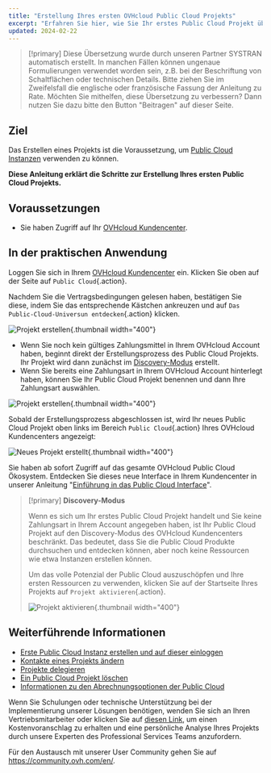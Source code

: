 ```yaml
---
title: "Erstellung Ihres ersten OVHcloud Public Cloud Projekts"
excerpt: "Erfahren Sie hier, wie Sie Ihr erstes Public Cloud Projekt über das OVHcloud Kundencenter erstellen"
updated: 2024-02-22
---
```


> [!primary]
> Diese Übersetzung wurde durch unseren Partner SYSTRAN automatisch erstellt. In manchen Fällen können ungenaue Formulierungen verwendet worden sein, z.B. bei der Beschriftung von Schaltflächen oder technischen Details. Bitte ziehen Sie im Zweifelsfall die englische oder französische Fassung der Anleitung zu Rate. Möchten Sie mithelfen, diese Übersetzung zu verbessern? Dann nutzen Sie dazu bitte den Button "Beitragen" auf dieser Seite.
>

## Ziel

Das Erstellen eines Projekts ist die Voraussetzung, um [Public Cloud Instanzen](https://www.ovhcloud.com/de/public-cloud/) verwenden zu können.

**Diese Anleitung erklärt die Schritte zur Erstellung Ihres ersten Public Cloud Projekts.**

## Voraussetzungen

- Sie haben Zugriff auf Ihr [OVHcloud Kundencenter](https://www.ovh.com/auth/?action=gotomanager&from=https://www.ovh.de/&ovhSubsidiary=de).

## In der praktischen Anwendung

Loggen Sie sich in Ihrem [OVHcloud Kundencenter](https://www.ovh.com/auth/?action=gotomanager&from=https://www.ovh.de/&ovhSubsidiary=de) ein. Klicken Sie oben auf der Seite auf `Public Cloud`{.action}.

Nachdem Sie die Vertragsbedingungen gelesen haben, bestätigen Sie diese, indem Sie das entsprechende Kästchen ankreuzen und auf `Das Public-Cloud-Universun entdecken`{.action} klicken.

![Projekt erstellen](images/firstproject2024.png){.thumbnail width="400"}

- Wenn Sie noch kein gültiges Zahlungsmittel in Ihrem OVHcloud Account haben, beginnt direkt der Erstellungsprozess des Public Cloud Projekts. Ihr Projekt wird dann zunächst im [Discovery-Modus](#discovery) erstellt.
- Wenn Sie bereits eine Zahlungsart in Ihrem OVHcloud Account hinterlegt haben, können Sie Ihr Public Cloud Projekt benennen und dann Ihre Zahlungsart auswählen.

![Projekt erstellen](images/project-creation.png){.thumbnail width="400"}

Sobald der Erstellungsprozess abgeschlossen ist, wird Ihr neues Public Cloud Projekt oben links im Bereich `Public Cloud`{.action} Ihres OVHcloud Kundencenters angezeigt:

![Neues Projekt erstellt](images/public-cloud-interface.png){.thumbnail width="400"}

Sie haben ab sofort Zugriff auf das gesamte OVHcloud Public Cloud Ökosystem. Entdecken Sie dieses neue Interface in Ihrem Kundencenter in unserer Anleitung "[Einführung in das Public Cloud Interface](/pages/public_cloud/compute/03-public-cloud-interface-walk-me)".

<a name="discovery"></a>

> [!primary]
> **Discovery-Modus**
>
> Wenn es sich um Ihr erstes Public Cloud Projekt handelt und Sie keine Zahlungsart in Ihrem Account angegeben haben, ist Ihr Public Cloud Projekt auf den Discovery-Modus des OVHcloud Kundencenters beschränkt. Das bedeutet, dass Sie die Public Cloud Produkte durchsuchen und entdecken können, aber noch keine Ressourcen wie etwa Instanzen erstellen können.
>
> Um das volle Potenzial der Public Cloud auszuschöpfen und Ihre ersten Ressourcen zu verwenden, klicken Sie auf der Startseite Ihres Projekts auf `Projekt aktivieren`{.action}.
>
>![Projekt aktivieren](images/activate-project.png){.thumbnail width="400"}

## Weiterführende Informationen

- [Erste Public Cloud Instanz erstellen und auf dieser einloggen](/pages/public_cloud/compute/public-cloud-first-steps)
- [Kontakte eines Projekts ändern](/pages/public_cloud/compute/change_project_contacts)
- [Projekte delegieren](/pages/public_cloud/compute/delegate_projects)
- [Ein Public Cloud Projekt löschen](/pages/public_cloud/compute/delete_a_project)
- [Informationen zu den Abrechnungsoptionen der Public Cloud](/pages/public_cloud/compute/analyze_billing)

Wenn Sie Schulungen oder technische Unterstützung bei der Implementierung unserer Lösungen benötigen, wenden Sie sich an Ihren Vertriebsmitarbeiter oder klicken Sie auf [diesen Link](https://www.ovhcloud.com/de/professional-services/), um einen Kostenvoranschlag zu erhalten und eine persönliche Analyse Ihres Projekts durch unsere Experten des Professional Services Teams anzufordern.

Für den Austausch mit unserer User Community gehen Sie auf <https://community.ovh.com/en/>.

